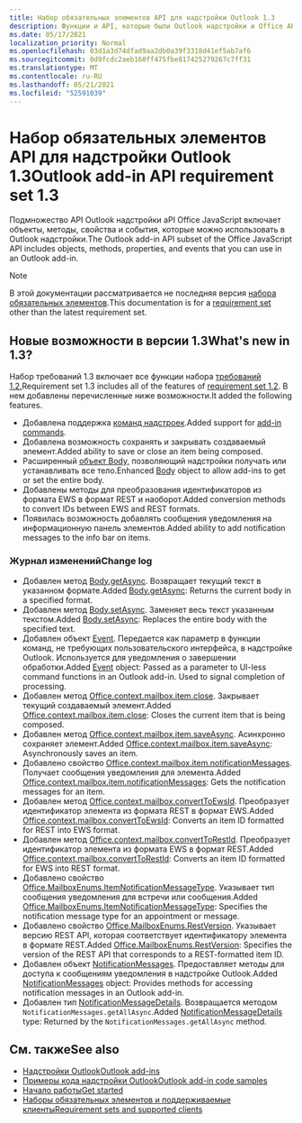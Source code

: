 ```yaml
---
title: Набор обязательных элементов API для надстройки Outlook 1.3
description: Функции и API, которые были Outlook надстройки и Office API JavaScript в рамках API почтовых ящиков 1.3.
ms.date: 05/17/2021
localization_priority: Normal
ms.openlocfilehash: 03d1a3d74dfad9aa2db0a39f3318d41ef5ab7af6
ms.sourcegitcommit: 0d9fcdc2aeb160ff475fbe817425279267c7ff31
ms.translationtype: MT
ms.contentlocale: ru-RU
ms.lasthandoff: 05/21/2021
ms.locfileid: "52591039"
---
```

# <a name="outlook-add-in-api-requirement-set-13"></a><span data-ttu-id="f92c6-103">Набор обязательных элементов API для надстройки Outlook 1.3</span><span class="sxs-lookup"><span data-stu-id="f92c6-103">Outlook add-in API requirement set 1.3</span></span>

<span data-ttu-id="f92c6-104">Подмножество API Outlook надстройки aPI Office JavaScript включает объекты, методы, свойства и события, которые можно использовать в Outlook надстройки.</span><span class="sxs-lookup"><span data-stu-id="f92c6-104">The Outlook add-in API subset of the Office JavaScript API includes objects, methods, properties, and events that you can use in an Outlook add-in.</span></span>

> [!NOTE]
> <span data-ttu-id="f92c6-105">В этой документации рассматривается не последняя версия [набора обязательных элементов](../../requirement-sets/outlook-api-requirement-sets.md).</span><span class="sxs-lookup"><span data-stu-id="f92c6-105">This documentation is for a [requirement set](../../requirement-sets/outlook-api-requirement-sets.md) other than the latest requirement set.</span></span>

## <a name="whats-new-in-13"></a><span data-ttu-id="f92c6-106">Новые возможности в версии 1.3</span><span class="sxs-lookup"><span data-stu-id="f92c6-106">What's new in 1.3?</span></span>

<span data-ttu-id="f92c6-107">Набор требований 1.3 включает все функции набора [требований 1.2.](../requirement-set-1.2/outlook-requirement-set-1.2.md)</span><span class="sxs-lookup"><span data-stu-id="f92c6-107">Requirement set 1.3 includes all of the features of [requirement set 1.2](../requirement-set-1.2/outlook-requirement-set-1.2.md).</span></span> <span data-ttu-id="f92c6-108">В нем добавлены перечисленные ниже возможности.</span><span class="sxs-lookup"><span data-stu-id="f92c6-108">It added the following features.</span></span>

- <span data-ttu-id="f92c6-109">Добавлена поддержка [команд надстроек](../../../outlook/add-in-commands-for-outlook.md).</span><span class="sxs-lookup"><span data-stu-id="f92c6-109">Added support for [add-in commands](../../../outlook/add-in-commands-for-outlook.md).</span></span>
- <span data-ttu-id="f92c6-110">Добавлена возможность сохранять и закрывать создаваемый элемент.</span><span class="sxs-lookup"><span data-stu-id="f92c6-110">Added ability to save or close an item being composed.</span></span>
- <span data-ttu-id="f92c6-111">Расширенный [объект Body,](/javascript/api/outlook/office.body?view=outlook-js-1.3&preserve-view=true) позволяющий надстройки получать или устанавливать все тело.</span><span class="sxs-lookup"><span data-stu-id="f92c6-111">Enhanced [Body](/javascript/api/outlook/office.body?view=outlook-js-1.3&preserve-view=true) object to allow add-ins to get or set the entire body.</span></span>
- <span data-ttu-id="f92c6-112">Добавлены методы для преобразования идентификаторов из формата EWS в формат REST и наоборот.</span><span class="sxs-lookup"><span data-stu-id="f92c6-112">Added conversion methods to convert IDs between EWS and REST formats.</span></span>
- <span data-ttu-id="f92c6-113">Появилась возможность добавлять сообщения уведомления на информационную панель элементов.</span><span class="sxs-lookup"><span data-stu-id="f92c6-113">Added ability to add notification messages to the info bar on items.</span></span>

### <a name="change-log"></a><span data-ttu-id="f92c6-114">Журнал изменений</span><span class="sxs-lookup"><span data-stu-id="f92c6-114">Change log</span></span>

- <span data-ttu-id="f92c6-115">Добавлен метод [Body.getAsync](/javascript/api/outlook/office.body?view=outlook-js-1.3&preserve-view=true#getasync-coerciontype--options--callback-). Возвращает текущий текст в указанном формате.</span><span class="sxs-lookup"><span data-stu-id="f92c6-115">Added [Body.getAsync](/javascript/api/outlook/office.body?view=outlook-js-1.3&preserve-view=true#getasync-coerciontype--options--callback-): Returns the current body in a specified format.</span></span>
- <span data-ttu-id="f92c6-116">Добавлен метод [Body.setAsync](/javascript/api/outlook/office.body?view=outlook-js-1.3&preserve-view=true#setasync-data--options--callback-). Заменяет весь текст указанным текстом.</span><span class="sxs-lookup"><span data-stu-id="f92c6-116">Added [Body.setAsync](/javascript/api/outlook/office.body?view=outlook-js-1.3&preserve-view=true#setasync-data--options--callback-): Replaces the entire body with the specified text.</span></span>
- <span data-ttu-id="f92c6-p102">Добавлен объект [Event](/javascript/api/office/office.addincommands.event). Передается как параметр в функции команд, не требующих пользовательского интерфейса, в надстройке Outlook. Используется для уведомления о завершении обработки.</span><span class="sxs-lookup"><span data-stu-id="f92c6-p102">Added [Event](/javascript/api/office/office.addincommands.event) object: Passed as a parameter to UI-less command functions in an Outlook add-in. Used to signal completion of processing.</span></span>
- <span data-ttu-id="f92c6-119">Добавлен метод [Office.context.mailbox.item.close](office.context.mailbox.item.md#methods). Закрывает текущий создаваемый элемент.</span><span class="sxs-lookup"><span data-stu-id="f92c6-119">Added [Office.context.mailbox.item.close](office.context.mailbox.item.md#methods): Closes the current item that is being composed.</span></span>
- <span data-ttu-id="f92c6-120">Добавлен метод [Office.context.mailbox.item.saveAsync](office.context.mailbox.item.md#methods). Асинхронно сохраняет элемент.</span><span class="sxs-lookup"><span data-stu-id="f92c6-120">Added [Office.context.mailbox.item.saveAsync](office.context.mailbox.item.md#methods): Asynchronously saves an item.</span></span>
- <span data-ttu-id="f92c6-121">Добавлено свойство [Office.context.mailbox.item.notificationMessages](office.context.mailbox.item.md#properties). Получает сообщения уведомления для элемента.</span><span class="sxs-lookup"><span data-stu-id="f92c6-121">Added [Office.context.mailbox.item.notificationMessages](office.context.mailbox.item.md#properties): Gets the notification messages for an item.</span></span>
- <span data-ttu-id="f92c6-122">Добавлен метод [Office.context.mailbox.convertToEwsId](office.context.mailbox.md#methods). Преобразует идентификатор элемента из формата REST в формат EWS.</span><span class="sxs-lookup"><span data-stu-id="f92c6-122">Added [Office.context.mailbox.convertToEwsId](office.context.mailbox.md#methods): Converts an item ID formatted for REST into EWS format.</span></span>
- <span data-ttu-id="f92c6-123">Добавлен метод [Office.context.mailbox.convertToRestId](office.context.mailbox.md#methods). Преобразует идентификатор элемента из формата EWS в формат REST.</span><span class="sxs-lookup"><span data-stu-id="f92c6-123">Added [Office.context.mailbox.convertToRestId](office.context.mailbox.md#methods): Converts an item ID formatted for EWS into REST format.</span></span>
- <span data-ttu-id="f92c6-124">Добавлено свойство [Office.MailboxEnums.ItemNotificationMessageType](/javascript/api/outlook/office.mailboxenums.itemnotificationmessagetype?view=outlook-js-1.3&preserve-view=true). Указывает тип сообщения уведомления для встречи или сообщения.</span><span class="sxs-lookup"><span data-stu-id="f92c6-124">Added [Office.MailboxEnums.ItemNotificationMessageType](/javascript/api/outlook/office.mailboxenums.itemnotificationmessagetype?view=outlook-js-1.3&preserve-view=true): Specifies the notification message type for an appointment or message.</span></span>
- <span data-ttu-id="f92c6-125">Добавлено свойство [Office.MailboxEnums.RestVersion](/javascript/api/outlook/office.mailboxenums.restversion?view=outlook-js-1.3&preserve-view=true). Указывает версию REST API, которая соответствует идентификатору элемента в формате REST.</span><span class="sxs-lookup"><span data-stu-id="f92c6-125">Added [Office.MailboxEnums.RestVersion](/javascript/api/outlook/office.mailboxenums.restversion?view=outlook-js-1.3&preserve-view=true): Specifies the version of the REST API that corresponds to a REST-formatted item ID.</span></span>
- <span data-ttu-id="f92c6-126">Добавлен объект [NotificationMessages](/javascript/api/outlook/office.notificationmessages?view=outlook-js-1.3&preserve-view=true). Предоставляет методы для доступа к сообщениям уведомления в надстройке Outlook.</span><span class="sxs-lookup"><span data-stu-id="f92c6-126">Added [NotificationMessages](/javascript/api/outlook/office.notificationmessages?view=outlook-js-1.3&preserve-view=true) object: Provides methods for accessing notification messages in an Outlook add-in.</span></span>
- <span data-ttu-id="f92c6-127">Добавлен тип [NotificationMessageDetails](/javascript/api/outlook/office.notificationmessagedetails?view=outlook-js-1.3&preserve-view=true). Возвращается методом `NotificationMessages.getAllAsync`.</span><span class="sxs-lookup"><span data-stu-id="f92c6-127">Added [NotificationMessageDetails](/javascript/api/outlook/office.notificationmessagedetails?view=outlook-js-1.3&preserve-view=true) type: Returned by the `NotificationMessages.getAllAsync` method.</span></span>

## <a name="see-also"></a><span data-ttu-id="f92c6-128">См. также</span><span class="sxs-lookup"><span data-stu-id="f92c6-128">See also</span></span>

- [<span data-ttu-id="f92c6-129">Надстройки Outlook</span><span class="sxs-lookup"><span data-stu-id="f92c6-129">Outlook add-ins</span></span>](../../../outlook/outlook-add-ins-overview.md)
- [<span data-ttu-id="f92c6-130">Примеры кода надстройки Outlook</span><span class="sxs-lookup"><span data-stu-id="f92c6-130">Outlook add-in code samples</span></span>](https://developer.microsoft.com/outlook/gallery/?filterBy=Outlook,Samples,Add-ins)
- [<span data-ttu-id="f92c6-131">Начало работы</span><span class="sxs-lookup"><span data-stu-id="f92c6-131">Get started</span></span>](../../../quickstarts/outlook-quickstart.md)
- [<span data-ttu-id="f92c6-132">Наборы обязательных элементов и поддерживаемые клиенты</span><span class="sxs-lookup"><span data-stu-id="f92c6-132">Requirement sets and supported clients</span></span>](../../requirement-sets/outlook-api-requirement-sets.md)
